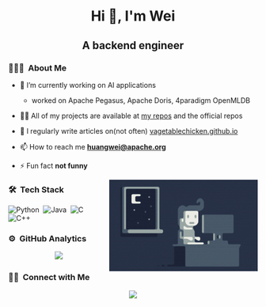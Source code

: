<h1 align="center">Hi 👋, I'm Wei</h1>
<h2 align="center">A backend engineer</h3>

### 👨🏻‍💻 &nbsp;About Me

- 🔭 I’m currently working on AI applications
  - worked on Apache Pegasus, Apache Doris, 4paradigm OpenMLDB

- 👨‍💻 All of my projects are available at [my repos](https://github.com/vagetablechicken?tab=repositories) and the official repos

- 📝 I regularly write articles on(not often) [vagetablechicken.github.io](https://vagetablechicken.github.io/)

- 📫 How to reach me **huangwei@apache.org**

- ⚡ Fun fact **not funny**


<img alt="Night Coding" src="https://raw.githubusercontent.com/AVS1508/AVS1508/master/assets/Night-Coding.gif" align="right"/>

### 🛠 &nbsp;Tech Stack

![Python](https://img.shields.io/badge/-Python-05122A?style=flat&logo=python)&nbsp;
![Java](https://img.shields.io/badge/-Java-05122A?style=flat&logo=Java&logoColor=FFA518)&nbsp;
![C](https://img.shields.io/badge/-C-05122A?style=flat&logo=C&logoColor=A8B9CC)&nbsp;
![C++](https://img.shields.io/badge/-C++-05122A?style=flat&logo=C%2B%2B&logoColor=00599C)&nbsp;


### ⚙️ &nbsp;GitHub Analytics

<p align="center">
<a href="https://github.com/vagetablechicken">
  <img height="180em" src="https://github-readme-stats-eight-theta.vercel.app/api?username=vagetablechicken&show_icons=true&theme=algolia&include_all_commits=true&count_private=true"/>
</a>
</p>

### 🤝🏻 &nbsp;Connect with Me

<p align="center">
<a href="mailto:huangwei@apache.org"><img src="https://img.shields.io/badge/-huangwei@apache.org-D14836?style=flat&logo=Gmail&logoColor=white"/></a>
</p>
